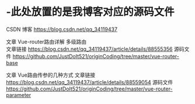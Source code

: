 # -此处放置的是我博客对应的源码文件
CSDN 博客   https://blog.csdn.net/qq_34119437

文章   Vue-router路由详解 多级路由  
文章链接   https://blog.csdn.net/qq_34119437/article/details/88555356
源码文件   https://github.com/JustDoIt521/originCoding/tree/master/vue-router-base

文章 Vue路由传参的几种方式
文章链接   https://blog.csdn.net/qq_34119437/article/details/88559054
源码文件   https://github.com/JustDoIt521/originCoding/tree/master/vue-router-parameter